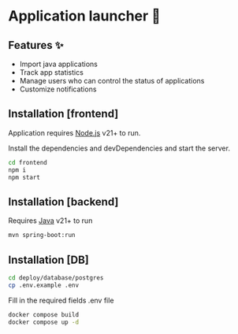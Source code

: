 # Application launcher 🎯

## Features ✨

- Import java applications
- Track app statistics
- Manage users who can control the status of applications
- Customize notifications

## Installation [frontend]

Application requires [Node.js](https://nodejs.org/) v21+ to run.

Install the dependencies and devDependencies and start the server.

```sh
cd frontend
npm i
npm start
```

## Installation [backend]

Requires [Java](https://adoptium.net/) v21+ to run

```sh
mvn spring-boot:run
```

## Installation [DB]

```sh
cd deploy/database/postgres
cp .env.example .env
```

Fill in the required fields .env file

```sh
docker compose build
docker compose up -d
```